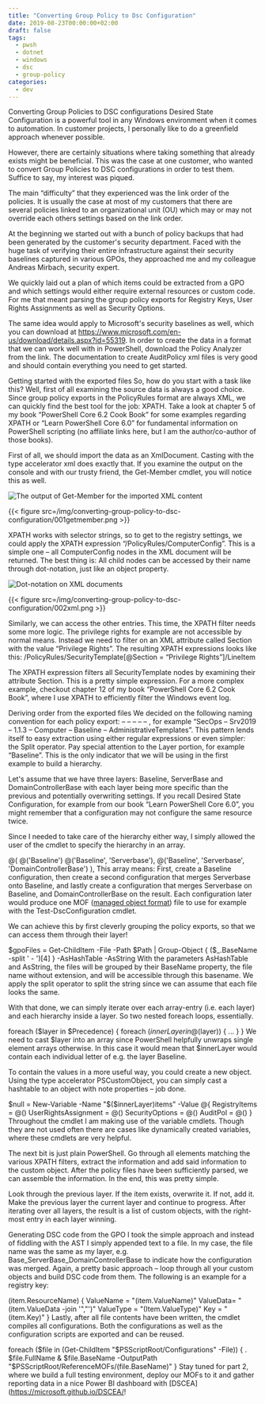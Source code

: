 ```yaml
---
title: "Converting Group Policy to Dsc Configuration"
date: 2019-08-23T00:00:00+02:00
draft: false
tags:
  - pwsh
  - dotnet
  - windows
  - dsc
  - group-policy
categories:
  - dev
---
```


Converting Group Policies to DSC configurations
Desired State Configuration is a powerful tool in any Windows environment when it comes to automation. In customer projects, I personally like to do a greenfield approach whenever possible.

However, there are certainly situations where taking something that already exists might be beneficial. This was the case at one customer, who wanted to convert Group Policies to DSC configurations in order to test them. Suffice to say, my interest was piqued.

The main “difficulty” that they experienced was the link order of the policies. It is usually the case at most of my customers that there are several policies linked to an organizational unit (OU) which may or may not override each others settings based on the link order.

At the beginning we started out with a bunch of policy backups that had been generated by the customer's security department. Faced with the huge task of verifying their entire infrastructure against their security baselines captured in various GPOs, they approached me and my colleague Andreas Mirbach, security expert.

We quickly laid out a plan of which items could be extracted from a GPO and which settings would either require external resources or custom code. For me that meant parsing the group policy exports for Registry Keys, User Rights Assignments as well as Security Options.

The same idea would apply to Microsoft's security baselines as well, which you can download at <https://www.microsoft.com/en-us/download/details.aspx?id=55319>. In order to create the data in a format that we can work well with in PowerShell, download the Policy Analyzer from the link. The documentation to create AuditPolicy xml files is very good and should contain everything you need to get started.

Getting started with the exported files
So, how do you start with a task like this? Well, first of all examining the source data is always a good choice. Since group policy exports in the PolicyRules format are always XML, we can quickly find the best tool for the job: XPATH. Take a look at chapter 5 of my book “PowerShell Core 6.2 Cook Book” for some examples regarding XPATH or “Learn PowerShell Core 6.0” for fundamental information on PowerShell scripting (no affiliate links here, but I am the author/co-author of those books).

First of all, we should import the data as an XmlDocument. Casting with the type accelerator xml does exactly that. If you examine the output on the console and with our trusty friend, the Get-Member cmdlet, you will notice this as well.

![The output of Get-Member for the imported XML content](/img/converting-group-policy-to-dsc-configuration/001getmember.png)

{{< figure src=/img/converting-group-policy-to-dsc-configuration/001getmember.png  >}}


XPATH works with selector strings, so to get to the registry settings, we could apply the XPATH expression “/PolicyRules/ComputerConfig”. This is a simple one – all ComputerConfig nodes in the XML document will be returned. The best thing is: All child nodes can be accessed by their name through dot-notation, just like an object property.



![Dot-notation on XML documents](/img/converting-group-policy-to-dsc-configuration/002xml.png)

{{< figure src=/img/converting-group-policy-to-dsc-configuration/002xml.png  >}}

Similarly, we can access the other entries. This time, the XPATH filter needs some more logic. The privilege rights for example are not accessible by normal means. Instead we need to filter on an XML attribute called Section with the value “Privilege Rights”. The resulting XPATH expressions looks like this: /PolicyRules/SecurityTemplate[@Section = “Privilege Rights”]/LineItem

The XPATH expression filters all SecurityTemplate nodes by examining their attribute Section. This is a pretty simple expression. For a more complex example, checkout chapter 12 of my book “PowerShell Core 6.2 Cook Book”, where I use XPATH to efficiently filter the Windows event log.

Deriving order from the exported files
We decided on the following naming convention for each policy export: <Publisher> – <OS> – <Version> – <Computer or User> – <Layer> – <Policy name>, for example “SecOps – Srv2019 – 1.1.3 – Computer – Baseline – AdministrativeTemplates”. This pattern lends itself to easy extraction using either regular expressions or even simpler: the Split operator. Pay special attention to the Layer portion, for example “Baseline”. This is the only indicator that we will be using in the first example to build a hierarchy.

Let's assume that we have three layers: Baseline, ServerBase and DomainControllerBase with each layer being more specific than the previous and potentially overwriting settings. If you recall Desired State Configuration, for example from our book “Learn PowerShell Core 6.0”, you might remember that a configuration may not configure the same resource twice.

Since I needed to take care of the hierarchy either way, I simply allowed the user of the cmdlet to specify the hierarchy in an array.

@(
    @('Baseline')
    @('Baseline', 'Serverbase'),
    @('Baseline', 'Serverbase', 'DomainControllerBase')
),
This array means: First, create a Baseline configuration, then create a second configuration that merges Serverbase onto Baseline, and lastly create a configuration that merges Serverbase on Baseline, and DomainControllerBase on the result. Each configuration later would produce one MOF ([managed object format](https://www.dmtf.org/standards/cim)) file to use for example with the Test-DscConfiguration cmdlet.

We can achieve this by first cleverly grouping the policy exports, so that we can access them through their layer!

$gpoFiles = Get-ChildItem -File -Path $Path |
    Group-Object { ($_.BaseName -split ' - ')[4] } -AsHashTable -AsString
With the parameters AsHashTable and AsString, the files will be grouped by their BaseName property, the file name without extension, and will be accessible through this basename. We apply the split operator to split the string since we can assume that each file looks the same.

With that done, we can simply iterate over each array-entry (i.e. each layer) and each hierarchy inside a layer. So two nested foreach loops, essentially.

foreach ($layer in $Precedence)
{
    foreach ($innerLayer in @($layer))
    {
        ...
    }
}
We need to cast $layer into an array since PowerShell helpfully unwraps single element arrays otherwise. In this case it would mean that $innerLayer would contain each individual letter of e.g. the layer Baseline.

To contain the values in a more useful way, you could create a new object. Using the type accelerator PSCustomObject, you can simply cast a hashtable to an object with note properties – job done.

$null = New-Variable -Name "$($innerLayer)items" -Value @{
            RegistryItems        = @()
            UserRightsAssignment = @()
            SecurityOptions      = @()
            AuditPol             = @()
        }
Throughout the cmdlet I am making use of the variable cmdlets. Though they are not used often there are cases like dynamically created variables, where these cmdlets are very helpful.

The next bit is just plain PowerShell. Go through all elements matching the various XPATH filters, extract the information and add said information to the custom object. After the policy files have been sufficiently parsed, we can assemble the information. In the end, this was pretty simple.

Look through the previous layer. If the item exists, overwrite it. If not, add it. Make the previous layer the current layer and continue to progress. After iterating over all layers, the result is a list of custom objects, with the right-most entry in each layer winning.

Generating DSC code from the GPO
I took the simple approach and instead of fiddling with the AST I simply appended text to a file. In my case, the file name was the same as my layer, e.g. Base_ServerBase_DomainControllerBase to indicate how the configuration was merged. Again, a pretty basic approach – loop through all your custom objects and build DSC code from them. The following is an example for a registry key:

$($item.ResourceName)
{
    ValueName = "$($item.ValueName)"
    ValueData= "$($item.ValueData -join '","')"
    ValueType = "$($Item.ValueType)"
    Key = "$($item.Key)"
 } 
Lastly, after all file contents have been written, the cmdlet compiles all configurations. Both the configurations as well as the configuration scripts are exported and can be reused.

foreach ($file in (Get-ChildItem "$PSScriptRoot/Configurations" -File))
{
    . $file.FullName
    & $file.BaseName -OutputPath "$PSScriptRoot/ReferenceMOFs/$($file.BaseName)"
}
Stay tuned for part 2, where we build a full testing environment, deploy our MOFs to it and gather reporting data in a nice Power BI dashboard with [DSCEA](https://microsoft.github.io/DSCEA/!